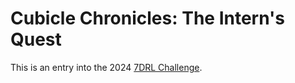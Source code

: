 # Cubicle Chronicles: The Intern's Quest

This is an entry into the 2024 [7DRL Challenge](https://7drl.com/).
